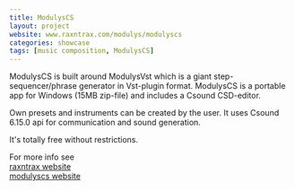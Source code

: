```yaml
---
title: ModulysCS
layout: project
website: www.raxntrax.com/modulys/modulyscs
categories: showcase
tags: [music composition, ModulysCS]
---
```



ModulysCS is built around ModulysVst which is a giant step-sequencer/phrase generator in Vst-plugin format.
ModulysCS is a portable app for Windows (15MB zip-file) and includes a Csound CSD-editor.

Own presets and instruments can be created by the user.
It uses Csound 6.15.0 api for communication and sound generation.

It's totally free without restrictions.

For more info see  
[raxntrax website](https://www.raxntrax.com/)  
[modulyscs website](https://www.raxntrax.com/modulys/modulyscs)
